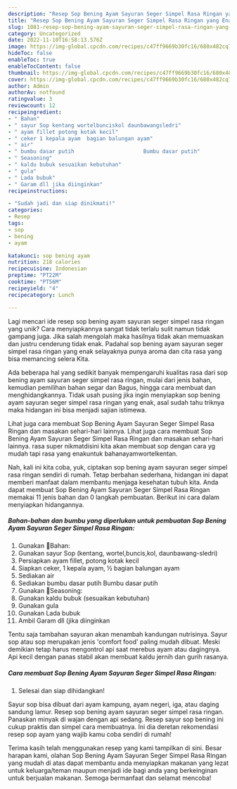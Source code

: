 ```yaml
---
description: "Resep Sop Bening Ayam Sayuran Seger Simpel Rasa Ringan yang Enak"
title: "Resep Sop Bening Ayam Sayuran Seger Simpel Rasa Ringan yang Enak"
slug: 1081-resep-sop-bening-ayam-sayuran-seger-simpel-rasa-ringan-yang-enak
category: Uncategorized
date: 2022-11-10T16:58:13.576Z
image: https://img-global.cpcdn.com/recipes/c47ff9669b30fc16/680x482cq70/sop-bening-ayam-sayuran-seger-simpel-rasa-ringan-foto-resep-utama.jpg
hideToc: false
enableToc: true
enableTocContent: false
thumbnail: https://img-global.cpcdn.com/recipes/c47ff9669b30fc16/680x482cq70/sop-bening-ayam-sayuran-seger-simpel-rasa-ringan-foto-resep-utama.jpg
cover: https://img-global.cpcdn.com/recipes/c47ff9669b30fc16/680x482cq70/sop-bening-ayam-sayuran-seger-simpel-rasa-ringan-foto-resep-utama.jpg
author: Admin
authorAv: notfound
ratingvalue: 3
reviewcount: 12
recipeingredient:
- " Bahan"
- " sayur Sop kentang wortelbunciskol daunbawangsledri"
- " ayam fillet potong kotak kecil"
- " ceker 1 kepala ayam  bagian balungan ayam"
- " air"
- " bumbu dasar putih                      Bumbu dasar putih"
- " Seasoning"
- " kaldu bubuk sesuaikan kebutuhan"
- " gula"
- " Lada bubuk"
- " Garam dll jika diinginkan"
recipeinstructions:

- "Sudah jadi dan siap dinikmati!"
categories:
- Resep
tags:
- sop
- bening
- ayam

katakunci: sop bening ayam 
nutrition: 218 calories
recipecuisine: Indonesian
preptime: "PT22M"
cooktime: "PT56M"
recipeyield: "4"
recipecategory: Lunch

---
```





Lagi mencari ide resep sop bening ayam sayuran seger simpel rasa ringan yang unik? Cara menyiapkannya sangat tidak terlalu sulit namun tidak gampang juga. Jika salah mengolah maka hasilnya tidak akan memuaskan dan justru cenderung tidak enak. Padahal sop bening ayam sayuran seger simpel rasa ringan yang enak selayaknya punya aroma dan cita rasa yang bisa memancing selera Kita.





Ada beberapa hal yang sedikit banyak mempengaruhi kualitas rasa dari sop bening ayam sayuran seger simpel rasa ringan, mulai dari jenis bahan, kemudian pemilihan bahan segar dan Bagus, hingga cara membuat dan menghidangkannya. Tidak usah pusing jika ingin menyiapkan sop bening ayam sayuran seger simpel rasa ringan yang enak,      asal sudah tahu triknya maka hidangan ini bisa menjadi sajian istimewa.














Lihat juga cara membuat Sop Bening Ayam Sayuran Seger Simpel Rasa Ringan dan masakan sehari-hari lainnya. Lihat juga cara membuat Sop Bening Ayam Sayuran Seger Simpel Rasa Ringan dan masakan sehari-hari lainnya. rasa super nikmatdisini kita akan membuat sop dengan cara yg mudah tapi rasa yang enakuntuk bahanayamwortelkentan.






Nah, kali ini kita coba, yuk, ciptakan sop bening ayam sayuran seger simpel rasa ringan sendiri di rumah. Tetap berbahan sederhana, hidangan ini dapat memberi manfaat dalam membantu menjaga kesehatan tubuh kita. Anda dapat membuat Sop Bening Ayam Sayuran Seger Simpel Rasa Ringan memakai 11 jenis bahan dan 0 langkah pembuatan. Berikut ini cara dalam menyiapkan hidangannya.

<!--inarticleads1-->

##### Bahan-bahan dan bumbu yang diperlukan untuk pembuatan Sop Bening Ayam Sayuran Seger Simpel Rasa Ringan:

1. Gunakan  🍒Bahan:
1. Gunakan  sayur Sop (kentang, wortel,buncis,kol, daunbawang-sledri)
1. Persiapkan  ayam fillet, potong kotak kecil
1. Siapkan  ceker, 1 kepala ayam, ½ bagian balungan ayam
1. Sediakan  air
1. Sediakan  bumbu dasar putih                      Bumbu dasar putih
1. Gunakan  🍒Seasoning:
1. Gunakan  kaldu bubuk (sesuaikan kebutuhan)
1. Gunakan  gula
1. Gunakan  Lada bubuk
1. Ambil  Garam dll (jika diinginkan


Tentu saja tambahan sayuran akan menambah kandungan nutrisinya. Sayur sop atau sop merupakan jenis &#39;comfort food&#39; paling mudah dibuat. Meski demikian tetap harus mengontrol api saat merebus ayam atau dagingnya. Api kecil dengan panas stabil akan membuat kaldu jernih dan gurih rasanya. 

<!--inarticleads2-->

##### Cara membuat Sop Bening Ayam Sayuran Seger Simpel Rasa Ringan:


1. Selesai dan siap dihidangkan!

Sayur sop bisa dibuat dari ayam kampung, ayam negeri, iga, atau daging sandung lamur. Resep sop bening ayam sayuran seger simpel rasa ringan. Panaskan minyak di wajan dengan api sedang. Resep sayur sop bening ini cukup praktis dan simpel cara membuatnya. Ini dia deretan rekomendasi resep sop ayam yang wajib kamu coba sendiri di rumah! 

Terima kasih telah menggunakan resep yang kami tampilkan di sini. Besar harapan kami, olahan Sop Bening Ayam Sayuran Seger Simpel Rasa Ringan yang mudah di atas dapat membantu anda menyiapkan makanan yang lezat untuk keluarga/teman maupun menjadi ide bagi anda yang berkeinginan untuk berjualan makanan. Semoga bermanfaat dan selamat mencoba!

